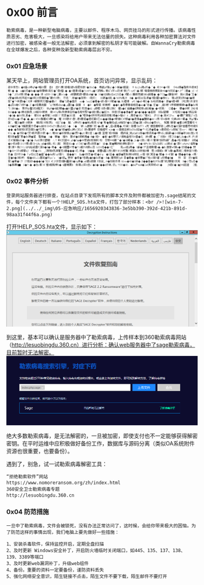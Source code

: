 
# 0x00 前言
	勒索病毒，是一种新型电脑病毒，主要以邮件、程序木马、网页挂马的形式进行传播。该病毒性质恶劣、危害极大，一旦感染将给用户带来无法估量的损失。这种病毒利用各种加密算法对文件进行加密，被感染者一般无法解密，必须拿到解密的私钥才有可能破解。自WannaCry勒索病毒在全球爆发之后，各种变种及新型勒索病毒层出不穷。


### 0x01 应急场景
某天早上，网站管理员打开OA系统，首页访问异常，显示乱码：<br />![win-7-1.png](../../_img\05-应急响应/1656920331284-eb546895-de53-4d7b-9d13-f60bfc53b02f.png)


### 0x02 事件分析
	登录网站服务器进行排查，在站点目录下发现所有的脚本文件及附件都被加密为.sage结尾的文件，每个文件夹下都有一个!HELP_SOS.hta文件，打包了部分样本：<br />![win-7-2.png](../../_img\05-应急响应/1656920343836-3e5bb390-392d-421b-891d-98aa31f44f6a.png)

打开!HELP_SOS.hta文件，显示如下：<br />![win-7-3.png](../../_img\05-应急响应/1656920354644-b9faabde-d34f-4151-9e5f-6f341d73527b.png)

到这里，基本可以确认是服务器中了勒索病毒，上传样本到360勒索病毒网站（http://lesuobingdu.360.cn）进行分析：确认web服务器中了sage勒索病毒，目前暂时无法解密。<br />![win-7-4.png](../../_img\05-应急响应/1656920382639-57bbf766-e01e-4809-a652-99c945af5b69.png)

绝大多数勒索病毒，是无法解密的，一旦被加密，即使支付也不一定能够获得解密密钥。在平时运维中应积极做好备份工作，数据库与源码分离（类似OA系统附件资源也很重要，也要备份）。

遇到了，别急，试一试勒索病毒解密工具：
```
“拒绝勒索软件”网站
https://www.nomoreransom.org/zh/index.html
360安全卫士勒索病毒专题
http://lesuobingdu.360.cn
```


### 0x04 防范措施
	一旦中了勒索病毒，文件会被锁死，没有办法正常访问了，这时候，会给你带来极大的困恼。为了防范这样的事情出现，我们电脑上要先做好一些措施：
```
1、安装杀毒软件，保持监控开启，定期全盘扫描
2、及时更新 Windows安全补丁，开启防火墙临时关闭端口，如445、135、137、138、139、3389等端口
3、及时更新web漏洞补丁，升级web组件
4、备份。重要的资料一定要备份，谨防资料丢失
5、强化网络安全意识，陌生链接不点击，陌生文件不要下载，陌生邮件不要打开
```
